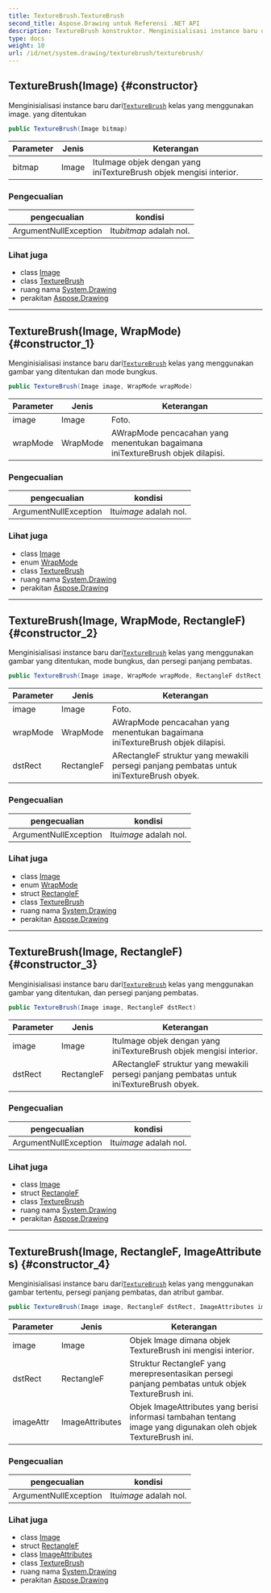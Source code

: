```yaml
---
title: TextureBrush.TextureBrush
second_title: Aspose.Drawing untuk Referensi .NET API
description: TextureBrush konstruktor. Menginisialisasi instance baru dariTextureBrush kelas yang menggunakan image. yang ditentukan
type: docs
weight: 10
url: /id/net/system.drawing/texturebrush/texturebrush/
---
```

## TextureBrush(Image) {#constructor}

Menginisialisasi instance baru dari[`TextureBrush`](../) kelas yang menggunakan image. yang ditentukan

```csharp
public TextureBrush(Image bitmap)
```

| Parameter | Jenis | Keterangan |
| --- | --- | --- |
| bitmap | Image | ItuImage objek dengan yang iniTextureBrush objek mengisi interior. |

### Pengecualian

| pengecualian | kondisi |
| --- | --- |
| ArgumentNullException | Itu*bitmap* adalah nol. |

### Lihat juga

* class [Image](../../image/)
* class [TextureBrush](../)
* ruang nama [System.Drawing](../../texturebrush/)
* perakitan [Aspose.Drawing](../../../)

---

## TextureBrush(Image, WrapMode) {#constructor_1}

Menginisialisasi instance baru dari[`TextureBrush`](../) kelas yang menggunakan gambar yang ditentukan dan mode bungkus.

```csharp
public TextureBrush(Image image, WrapMode wrapMode)
```

| Parameter | Jenis | Keterangan |
| --- | --- | --- |
| image | Image | Foto. |
| wrapMode | WrapMode | AWrapMode pencacahan yang menentukan bagaimana iniTextureBrush objek dilapisi. |

### Pengecualian

| pengecualian | kondisi |
| --- | --- |
| ArgumentNullException | Itu*image* adalah nol. |

### Lihat juga

* class [Image](../../image/)
* enum [WrapMode](../../../system.drawing.drawing2d/wrapmode/)
* class [TextureBrush](../)
* ruang nama [System.Drawing](../../texturebrush/)
* perakitan [Aspose.Drawing](../../../)

---

## TextureBrush(Image, WrapMode, RectangleF) {#constructor_2}

Menginisialisasi instance baru dari[`TextureBrush`](../) kelas yang menggunakan gambar yang ditentukan, mode bungkus, dan persegi panjang pembatas.

```csharp
public TextureBrush(Image image, WrapMode wrapMode, RectangleF dstRect)
```

| Parameter | Jenis | Keterangan |
| --- | --- | --- |
| image | Image | Foto. |
| wrapMode | WrapMode | AWrapMode pencacahan yang menentukan bagaimana iniTextureBrush objek dilapisi. |
| dstRect | RectangleF | ARectangleF struktur yang mewakili persegi panjang pembatas untuk iniTextureBrush obyek. |

### Pengecualian

| pengecualian | kondisi |
| --- | --- |
| ArgumentNullException | Itu*image* adalah nol. |

### Lihat juga

* class [Image](../../image/)
* enum [WrapMode](../../../system.drawing.drawing2d/wrapmode/)
* struct [RectangleF](../../rectanglef/)
* class [TextureBrush](../)
* ruang nama [System.Drawing](../../texturebrush/)
* perakitan [Aspose.Drawing](../../../)

---

## TextureBrush(Image, RectangleF) {#constructor_3}

Menginisialisasi instance baru dari[`TextureBrush`](../) kelas yang menggunakan gambar yang ditentukan, dan persegi panjang pembatas.

```csharp
public TextureBrush(Image image, RectangleF dstRect)
```

| Parameter | Jenis | Keterangan |
| --- | --- | --- |
| image | Image | ItuImage objek dengan yang iniTextureBrush objek mengisi interior. |
| dstRect | RectangleF | ARectangleF struktur yang mewakili persegi panjang pembatas untuk iniTextureBrush obyek. |

### Pengecualian

| pengecualian | kondisi |
| --- | --- |
| ArgumentNullException | Itu*image* adalah nol. |

### Lihat juga

* class [Image](../../image/)
* struct [RectangleF](../../rectanglef/)
* class [TextureBrush](../)
* ruang nama [System.Drawing](../../texturebrush/)
* perakitan [Aspose.Drawing](../../../)

---

## TextureBrush(Image, RectangleF, ImageAttributes) {#constructor_4}

Menginisialisasi instance baru dari[`TextureBrush`](../) kelas yang menggunakan gambar tertentu, persegi panjang pembatas, dan atribut gambar.

```csharp
public TextureBrush(Image image, RectangleF dstRect, ImageAttributes imageAttr)
```

| Parameter | Jenis | Keterangan |
| --- | --- | --- |
| image | Image | Objek Image dimana objek TextureBrush ini mengisi interior. |
| dstRect | RectangleF | Struktur RectangleF yang merepresentasikan persegi panjang pembatas untuk objek TextureBrush ini. |
| imageAttr | ImageAttributes | Objek ImageAttributes yang berisi informasi tambahan tentang image yang digunakan oleh objek TextureBrush ini. |

### Pengecualian

| pengecualian | kondisi |
| --- | --- |
| ArgumentNullException | Itu*image* adalah nol. |

### Lihat juga

* class [Image](../../image/)
* struct [RectangleF](../../rectanglef/)
* class [ImageAttributes](../../../system.drawing.imaging/imageattributes/)
* class [TextureBrush](../)
* ruang nama [System.Drawing](../../texturebrush/)
* perakitan [Aspose.Drawing](../../../)


